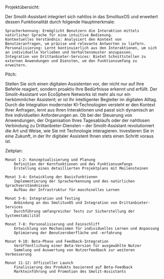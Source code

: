 Projektübersicht:

Der Smolit-Assistant integriert sich nahtlos in das SmolituxOS und erweitert dessen Funktionalität durch folgende Hauptmerkmale:

    Spracherkennung: Ermöglicht Benutzern die Interaktion mittels natürlicher Sprache für eine intuitive Bedienung.
    Kontextuelles Verständnis: Analysiert den Kontext von Benutzeranfragen, um präzise und relevante Antworten zu liefern.
    Personalisierung: Lernt kontinuierlich aus den Interaktionen, um sich an individuelle Vorlieben und Verhaltensmuster anzupassen.
    Integration von Drittanbieter-Services: Bietet Schnittstellen zu externen Anwendungen und Diensten, um den Funktionsumfang zu erweitern.

Pitch:

Stellen Sie sich einen digitalen Assistenten vor, der nicht nur auf Ihre Befehle reagiert, sondern proaktiv Ihre Bedürfnisse erkennt und erfüllt. Der Smolit-Assistant von EcoSphere Networks ist mehr als nur ein herkömmlicher Assistent; er ist Ihr intelligenter Begleiter im digitalen Alltag. Durch die Integration modernster KI-Technologien versteht er den Kontext Ihrer Anfragen, lernt aus Ihren Interaktionen und passt sich dynamisch an Ihre individuellen Anforderungen an. Ob bei der Steuerung von Anwendungen, der Organisation Ihres Tagesablaufs oder der nahtlosen Verbindung zu Drittanbieter-Diensten – der Smolit-Assistant revolutioniert die Art und Weise, wie Sie mit Technologie interagieren. Investieren Sie in eine Zukunft, in der Ihr digitaler Assistent Ihnen stets einen Schritt voraus ist.

Zeitplan:

    Monat 1-2: Konzeptualisierung und Planung
        Definition der Kernfunktionen und des Funktionsumfangs
        Erstellung eines detaillierten Projektplans mit Meilensteinen

    Monat 3-4: Entwicklung der Basisfunktionen
        Implementierung der Spracherkennung und des natürlichen Sprachverständnisses
        Aufbau der Infrastruktur für maschinelles Lernen

    Monat 5-6: Integration und Testing
        Anbindung an das SmolituxOS und Integration von Drittanbieter-Services
        Durchführung umfangreicher Tests zur Sicherstellung der Systemstabilität

    Monat 7-8: Personalisierung und Feinschliff
        Entwicklung von Mechanismen für individuelles Lernen und Anpassung
        Optimierung der Benutzeroberfläche und -erfahrung

    Monat 9-10: Beta-Phase und Feedback-Integration
        Veröffentlichung einer Beta-Version für ausgewählte Nutzer
        Sammlung und Auswertung von Nutzerfeedback zur weiteren Verbesserung

    Monat 11-12: Offizieller Launch
        Finalisierung des Produkts basierend auf Beta-Feedback
        Markteinführung und Promotion des Smolit-Assistants

        
